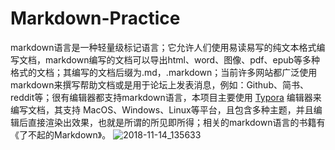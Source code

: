 # Markdown-Practice

markdown语言是一种轻量级标记语言；它允许人们使用易读易写的纯文本格式编写文档，markdown编写的文档可以导出html、word、图像、pdf、epub等多种格式的文档；其编写的文档后缀为.md，.markdown；当前许多网站都广泛使用markdown来撰写帮助文档或是用于论坛上发表消息，例如：Github、简书、reddit等；很有编辑器都支持markdown语言，本项目主要使用 [Typora](https://typora.io/) 编辑器来编写文档，其支持 MacOS、Windows、Linux等平台，且包含多种主题，并且编辑后直接渲染出效果，也就是所谓的所见即所得；相关的markdown语言的书籍有《了不起的Markdown》。
![2018-11-14_135633](https://user-images.githubusercontent.com/82944876/116048113-68077300-a6a7-11eb-9bf2-de3f69948980.png)



